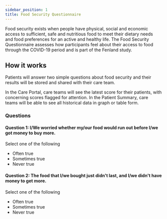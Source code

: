 ```yaml
---
sidebar_position: 1
title: Food Security Questionnaire
---
```


Food security exists when people have physical, social and economic access to sufficient, safe and nutritious food to meet their dietary needs and food preferences for an active and healthy life. The Food Security Questionnaire assesses how participants feel about their access to food through the COVID-19 period and is part of the Fenland study.

## How it works

Patients will answer two simple questions about food security and their results will be stored and shared with their care team. 

In the Care Portal, care teams will see the latest score for their patients, with concerning scores flagged for attention. In the Patient Summary, care teams will be able to see all historical data in graph or table form.

### Questions

#### Question 1: I/We worried whether my/our food would run out before I/we got money to buy more.

Select one of the following
- Often true
- Sometimes true
- Never true

#### Question 2: The food that I/we bought just didn't last, and I/we didn't have money to get more.

Select one of the following
- Often true
- Sometimes true
- Never true
